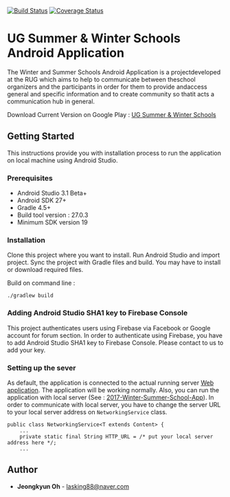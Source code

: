 [![Build Status](https://travis-ci.org/RUGSoftEng/2017-Winter-Summer-School-Android.svg?branch=test)](https://travis-ci.org/RUGSoftEng/2017-Winter-Summer-School-Android)
[![Coverage Status](https://coveralls.io/repos/github/RUGSoftEng/2017-Winter-Summer-School-Android/badge.svg?branch=master)](https://coveralls.io/github/RUGSoftEng/2017-Winter-Summer-School-Android?branch=master)
# UG Summer & Winter Schools Android Application
The​ ​Winter​ ​and​ ​Summer​ ​Schools​ ​Android​ ​Application​ ​is​ ​a​ ​project​ ​developed​ ​at​ ​the​ ​RUG​ ​which aims​ ​to​ ​help​ ​to​ ​communicate​ ​between​ ​the​ ​school​ ​organizers​ ​and​ ​the​ ​participants​ ​in​ ​order​ ​for them​ ​to​ ​provide​ ​and​ ​access​ ​general​ ​and​ ​specific​ ​information​ ​and​ ​to​ ​create​ ​community​ ​so​ ​that​ ​it acts​ ​a​ ​communication​ ​hub​ ​in​ ​general.​

Download Current Version on Google Play : [UG Summer & Winter Schools](https://play.google.com/store/apps/details?id=nl.rug.www.rugsummerschools)

## Getting Started

This instructions provide you with installation process to run the application on local machine using Android Studio.

### Prerequisites

* Android Studio 3.1 Beta+
* Android SDK 27+
* Gradle 4.5+
* Build tool version : 27.0.3
* Minimum SDK version 19

### Installation

Clone this project where you want to install. Run Android Studio and import project. Sync the project with Gradle files and build. You may have to install or download required files.

Build on command line :
```
./gradlew build
```

### Adding Android Studio SHA1 key to Firebase Console

This project authenticates users using Firebase via Facebook or Google account for forum section. In order to authenticate using Firebase, you have to add Android Studio SHA1 key to Firebase Console. Please contact to us to add your key.

### Setting up the sever

As default, the application is connected to the actual running server [Web application](http://turing13.housing.rug.nl:8800).
The application will be working normally. Also, you can run the application with local server (See : [2017-Winter-Summer-School-App](https://github.com/RUGSoftEng/2017-Winter-Summer-School-App)). In order to communicate with local server, you have to change the server URL to your local server address on `NetworkingService` class.

```
public class NetworkingService<T extends Content> {
    ...
    private static final String HTTP_URL = /* put your local server address here */;
    ...
```

## Author
* **Jeongkyun Oh** - lasking88@naver.com
